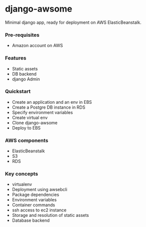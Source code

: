 # django-awsome
Minimal django app, ready for deployment on AWS ElasticBeanstalk.  

### Pre-requisites
* Amazon account on AWS  

### Features
* Static assets  
* DB backend  
* django Admin  

### Quickstart
* Create an application and an env in EBS
* Create a Postgre DB instance in RDS
* Specify environment variables
* Create virtual env
* Clone django-awsome
* Deploy to EBS

### AWS components
* ElasticBeanstalk  
* S3  
* RDS  

### Key concepts
* virtualenv
* Deployment using awsebcli
* Package dependencies
* Environment variables
* Container commands
* ssh access to ec2 instance  
* Storage and resolution of static assets   
* Database backend  
